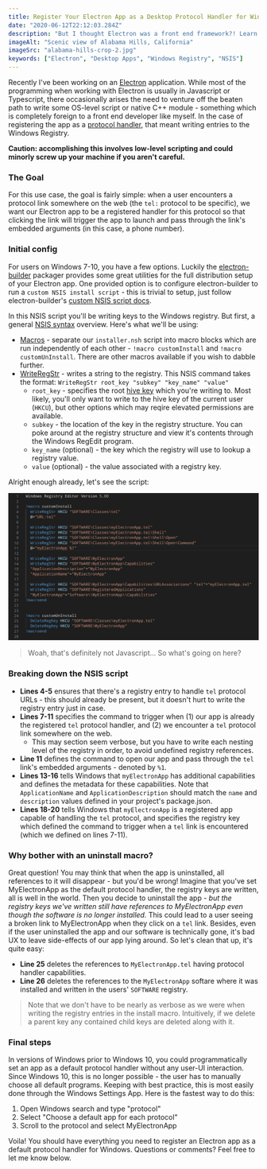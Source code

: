 ```yaml
---
title: Register Your Electron App as a Desktop Protocol Handler for Windows
date: "2020-06-12T22:12:03.284Z"
description: "But I thought Electron was a front end framework?! Learn how to register your Electron app as a Windows desktop protocol handler."
imageAlt: "Scenic view of Alabama Hills, California"
imageSrc: "alabama-hills-crop-2.jpg"
keywords: ["Electron", "Desktop Apps", "Windows Registry", "NSIS"]
---
```


Recently I've been working on an [Electron](https://electronjs.org/) application.
While most of the programming when working with Electron is usually in Javascript or Typescript, there occasionally arises the need to venture off the beaten path to write some OS-level script or native C++ module - something which is completely foreign to a front end developer like myself. In the case of registering the app as a [protocol handler](https://developer.mozilla.org/en-US/docs/Web/API/Navigator/registerProtocolHandler/Web-based_protocol_handlers), that meant writing entries to the Windows Registry. 

**Caution: accomplishing this involves low-level scripting and could minorly screw up your machine if you aren't careful.**


### The Goal

For this use case, the goal is fairly simple: when a user encounters a protocol link somewhere on the web (the `tel:` protocol to be specific), we want our Electron app to be a registered handler for this protocol so that clicking the link will trigger the app to launch and pass through the link's embedded arguments (in this case, a phone number).


### Initial config

For users on Windows 7-10, you have a few options. Luckily the [electron-builder](https://www.electron.build/) packager provides some great utilities for the full distribution setup of your Electron app. One provided option is to configure electron-builder to run a `custom NSIS install script` - this is trivial to setup, just follow electron-builder's [custom NSIS script docs](https://nsis.sourceforge.io/Docs/).

In this NSIS script you'll be writing keys to the Windows registry. But first, a general [NSIS syntax](https://nsis.sourceforge.io/Docs/Chapter4.html#registry) overview. Here's what we'll be using:
- [Macros](https://nsis.sourceforge.io/Docs/Chapter5.html#macro) - separate our `installer.nsh` script into macro blocks which are run independently of each other - `!macro customInstall` and `!macro customUnInstall`. There are other macros available if you wish to dabble further.
- [WriteRegStr](https://nsis.sourceforge.io/Docs/Chapter4.html#writeregstr) - writes a string to the registry. This NSIS command takes the format: `WriteRegStr root_key "subkey" "key_name" "value"`
  - `root_key` - specifies the root [hive key](https://docs.microsoft.com/en-us/windows/win32/sysinfo/registry-hives#:~:text=A%20hive%20is%20a%20logical,file%20for%20the%20user%20profile.) which you're writing to. Most likely, you'll only want to write to the hive key of the current user (`HKCU`), but other options which may reqire elevated permissions are available.
  - `subkey` - the location of the key in the registry structure. You can poke around at the registry structure and view it's contents through the Windows RegEdit program.
  - `key_name` (optional) - the key which the registry will use to lookup a registry value.
  - `value` (optional) - the value associated with a registry key.


Alright enough already, let's see the script:

![Custom NSIS script](./installer-nsh.jpg)


> Woah, that's definitely not Javascript... So what's going on here?



### Breaking down the NSIS script

- **Lines 4-5** ensures that there's a registry entry to handle `tel` protocol URLs - this should already be present, but it doesn't hurt to write the registry entry just in case.
- **Lines 7-11** specifies the command to trigger when (1) our app is already the registered `tel` protocol handler, and (2) we encounter a `tel` protocol link somewhere on the web. 
  -  This may section seem verbose, but you have to write each nesting level of the registry in order, to avoid undefined registry references. 
- **Line 11** defines the command to open our app and pass through the `tel` link's embedded arguments - denoted by `%1`.
- **Lines 13-16** tells Windows that `myElectronApp` has additional capabilities and defines the metadata for these capabilities. Note that `ApplicationName` and `ApplicationDescription` should match the `name` and `description` values defined in your project's package.json.
- **Lines 18-20** tells Windows that `myElectronApp` is a registered app capable of handling the `tel` protocol, and specifies the registry key which defined the command to trigger when a `tel` link is encountered (which we defined on lines 7-11).

### Why bother with an uninstall macro?

Great question! You may think that when the app is uninstalled, all references to it will disappear - but you'd be wrong! Imagine that you've set MyElectronApp as the default protocol handler, the registry keys are written, all is well in the world. Then you decide to uninstall the app - _but the registry keys we've written still have references to MyElectronApp even though the software is no longer installed._ This could lead to a user seeing a broken link to MyElectronApp when they click on a `tel` link. Besides, even if the user uninstalled the app and our software is technically gone, it's bad UX to leave side-effects of our app lying around. So let's clean that up, it's quite easy:
- **Line 25** deletes the references to `MyElectronApp.tel` having protocol handler capabilities.
- **Line 26** deletes the references to the `MyElectronApp` softare where it was installed and written in the users' `SOFTWARE` registry.
> Note that we don't have to be nearly as verbose as we were when writing the registry entries in the install macro. Intuitively, if we delete a parent key any contained child keys are deleted along with it.

### Final steps

In versions of Windows prior to Windows 10, you could programmatically set an app as a default protocol handler without any user-UI interaction. Since Windows 10, this is no longer possible - the user has to manually choose all default programs. Keeping with best practice, this is most easily done through the Windows Settings App. Here is the fastest way to do this:
1. Open Windows search and type "protocol"
1. Select "Choose a default app for each protocol"
1. Scroll to the protocol and select MyElectronApp

Voila! You should have everything you need to register an Electron app as a default protocol handler for Windows. Questions or comments? Feel free to let me know below.
